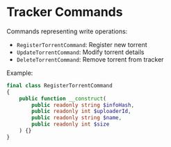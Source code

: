 # Tracker Commands

Commands representing write operations:
- `RegisterTorrentCommand`: Register new torrent
- `UpdateTorrentCommand`: Modify torrent details
- `DeleteTorrentCommand`: Remove torrent from tracker

Example:
```php
final class RegisterTorrentCommand
{
    public function __construct(
        public readonly string $infoHash,
        public readonly int $uploaderId,
        public readonly string $name,
        public readonly int $size
    ) {}
}
```
